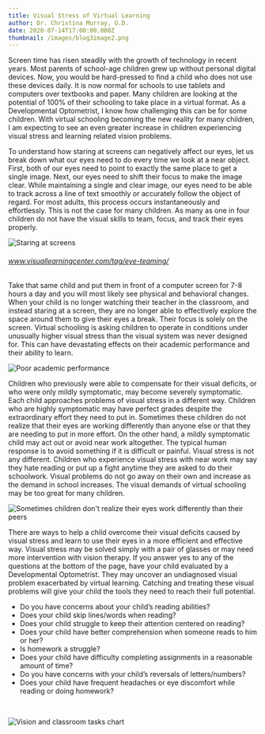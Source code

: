 ```yaml
---
title: Visual Stress of Virtual Learning
author: Dr. Christina Murray, O.D.
date: 2020-07-14T17:00:00.000Z
thumbnail: /images/blog3image2.png
---
```

Screen time has risen steadily with the growth of technology in recent years. Most parents of school-age children grew up without personal digital devices. Now, you would be hard-pressed to find a child who does not use these devices daily. It is now normal for schools to use tablets and computers over textbooks and paper. Many children are looking at the potential of 100% of their schooling to take place in a virtual format. As a Developmental Optometrist, I know how challenging this can be for some children. With virtual schooling becoming the new reality for many children, I am expecting to see an even greater increase in children experiencing visual stress and learning related vision problems.

To understand how staring at screens can negatively affect our eyes, let us break down what our eyes need to do every time we look at a near object. First, both of our eyes need to point to exactly the same place to get a single image. Next, our eyes need to shift their focus to make the image clear. While maintaining a single and clear image, our eyes need to be able to track across a line of text smoothly or accurately follow the object of regard. For most adults, this process occurs instantaneously and effortlessly. This is not the case for many children. As many as one in four children do not have the visual skills to team, focus, and track their eyes properly.

![Staring at screens](/images/blog3image1.png)

###### _www.visuallearningcenter.com/tag/eye-teaming/_

Take that same child and put them in front of a computer screen for 7-8 hours a day and you will most likely see physical and behavioral changes. When your child is no longer watching their teacher in the classroom, and instead staring at a screen, they are no longer able to effectively explore the space around them to give their eyes a break. Their focus is solely on the screen. Virtual schooling is asking children to operate in conditions under unusually higher visual stress than the visual system was never designed for. This can have devastating effects on their academic performance and their ability to learn. 

![Poor academic performance](/images/blog3image2.png)

Children who previously were able to compensate for their visual deficits, or who were only mildly symptomatic, may become severely symptomatic. Each child approaches problems of visual stress in a different way. Children who are highly symptomatic may have perfect grades despite the extraordinary effort they need to put in.  Sometimes these children do not realize that their eyes are working differently than anyone else or that they are needing to put in more effort. On the other hand, a mildly symptomatic child may act out or avoid near work altogether. The typical human response is to avoid something if it is difficult or painful.  Visual stress is not any different. Children who experience visual stress with near work may say they hate reading or put up a fight anytime they are asked to do their schoolwork. Visual problems do not go away on their own and increase as the demand in school increases. The visual demands of virtual schooling may be too great for many children.

![Sometimes children don't realize their eyes work differently than their peers](/images/blog3image3.png)

There are ways to help a child overcome their visual deficits caused by visual stress and learn to use their eyes in a more efficient and effective way. Visual stress may be solved simply with a pair of glasses or may need more intervention with vision therapy. If you answer yes to any of the questions at the bottom of the page, have your child evaluated by a Developmental Optometrist. They may uncover an undiagnosed visual problem exacerbated by virtual learning. Catching and treating these visual problems will give your child the tools they need to reach their full potential.
<br>
* Do you have concerns about your child’s reading abilities?
* Does your child skip lines/words when reading?
* Does your child struggle to keep their attention centered on reading?
* Does your child have better comprehension when someone reads to him or her?
* Is homework a struggle?
* Does your child have difficulty completing assignments in a reasonable amount of time?
* Do you have concerns with your child’s reversals of letters/numbers?
* Does your child have frequent headaches or eye discomfort while reading or doing homework?

<br>

![Vision and classroom tasks chart](/images/blog3image4.png)